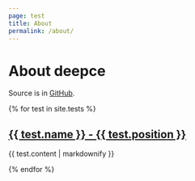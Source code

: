 ```yaml
---
page: test
title: About
permalink: /about/
---
```


# About deepce

Source is in [GitHub](https://github.com/stealthcopter/deepce/).

{% for test in site.tests %}
  <h2>
    <a href="{{ test.url }}">
      {{ test.name }} - {{ test.position }}
    </a>
  </h2>
  <p>{{ test.content | markdownify }}</p>
{% endfor %}
